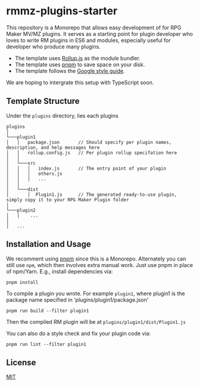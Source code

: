 # rmmz-plugins-starter

This repository is a Monorepo that allows easy development of for RPG Maker MV/MZ plugins.
It serves as a starting point for plugin developer who loves to write RM plugins in ES6 and modules, 
especially useful for developer who produce many plugins. 


- The template uses [Rollup.js](https://github.com/rollup/rollup) as the module bundler. 
- The template uses [pnpm](https://github.com/pnpm/pnpm) to save space on your disk. 
- The template follows the [Google style guide](https://google.github.io/styleguide/jsguide.html). 

We are hoping to intergrate this setup with TypeScript soon.

## Template Structure

Under the `plugins` directory, lies each plugins

```
plugins
│
└───plugin1
│   │   package.json       // Should specify per plugin names, description, and help messages here
│   │   rollup.config.js   // Per plugin rollup specifation here
│   │
│   └───src
│   │   │   index.js       // The entry point of your plugin
│   │   │   others.js
│   │   │   ...
│   │   
│   └───dist
│       │  Plugin1.js      // The generated ready-to-use plugin, simply copy it to your RPG Maker Plugin folder
│
└───plugin2
│   │    ...
│   
│   ...
```


## Installation and Usage

We recomment using [pnpm](https://github.com/pnpm/pnpm) since this is a Monorepo. 
Alternately you can still use `npm`, which then involves extra manual work. 
Just use pnpm in place of npm/Yarn. E.g., install dependencies via:

```
pnpm install
```

To compile a plugin you wrote. For example `plugin1`, 
where plugin1 is the package name specified in 'plugins/plugin1/package.json'

```
pnpm run build --filter plugin1
```

Then the compiled RM plugin will be at `plugins/plugin1/dist/Plugin1.js`

You can also do a style check and fix your plugin code via:

```
pnpm run lint --filter plugin1
```

## License

[MIT](https://github.com/xuyanwen2012/rmmz-plugins-starter/blob/master/LICENSE)
